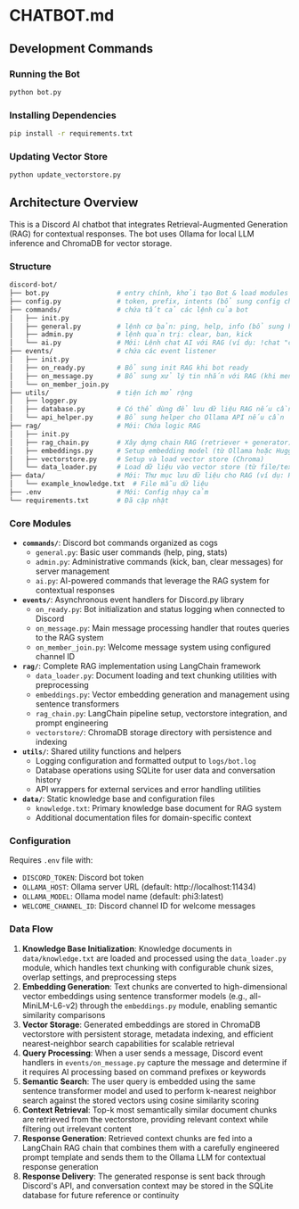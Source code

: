 # CHATBOT.md

## Development Commands

### Running the Bot
```bash
python bot.py
```

### Installing Dependencies
```bash
pip install -r requirements.txt
```

### Updating Vector Store
```bash
python update_vectorstore.py
```

## Architecture Overview

This is a Discord AI chatbot that integrates Retrieval-Augmented Generation (RAG) for contextual responses. The bot uses Ollama for local LLM inference and ChromaDB for vector storage.

### Structure 

```bash
discord-bot/
├── bot.py                 # entry chính, khởi tạo Bot & load modules (bổ sung load RAG)
├── config.py              # token, prefix, intents (bổ sung config cho Ollama và RAG)
├── commands/              # chứa tất cả các lệnh của bot
│   ├── init.py
│   ├── general.py         # lệnh cơ bản: ping, help, info (bổ sung help cho AI)
│   ├── admin.py           # lệnh quản trị: clear, ban, kick
│   └── ai.py              # Mới: Lệnh chat AI với RAG (ví dụ: !chat "câu hỏi")
├── events/                # chứa các event listener
│   ├── init.py
│   ├── on_ready.py        # Bổ sung init RAG khi bot ready
│   ├── on_message.py      # Bổ sung xử lý tin nhắn với RAG (khi mention bot)
│   └── on_member_join.py
├── utils/                 # tiện ích mở rộng
│   ├── logger.py
│   ├── database.py        # Có thể dùng để lưu dữ liệu RAG nếu cần (ví dụ: SQLite cho metadata)
│   └── api_helper.py      # Bổ sung helper cho Ollama API nếu cần
├── rag/                   # Mới: Chứa logic RAG
│   ├── init.py
│   ├── rag_chain.py       # Xây dựng chain RAG (retriever + generator)
│   ├── embeddings.py      # Setup embedding model (từ Ollama hoặc HuggingFace)
│   ├── vectorstore.py     # Setup và load vector store (Chroma)
│   └── data_loader.py     # Load dữ liệu vào vector store (từ file/text/URL)
├── data/                  # Mới: Thư mục lưu dữ liệu cho RAG (ví dụ: PDFs, TXT cho kiến thức tùy chỉnh)
│   └── example_knowledge.txt  # File mẫu dữ liệu
├── .env                   # Mới: Config nhạy cảm
└── requirements.txt       # Đã cập nhật 
```

### Core Modules

- **`commands/`**: Discord bot commands organized as cogs
  - `general.py`: Basic user commands (help, ping, stats)
  - `admin.py`: Administrative commands (kick, ban, clear messages) for server management
  - `ai.py`: AI-powered commands that leverage the RAG system for contextual responses
- **`events/`**: Asynchronous event handlers for Discord.py library
  - `on_ready.py`: Bot initialization and status logging when connected to Discord
  - `on_message.py`: Main message processing handler that routes queries to the RAG system
  - `on_member_join.py`: Welcome message system using configured channel ID
- **`rag/`**: Complete RAG implementation using LangChain framework
  - `data_loader.py`: Document loading and text chunking utilities with preprocessing
  - `embeddings.py`: Vector embedding generation and management using sentence transformers
  - `rag_chain.py`: LangChain pipeline setup, vectorstore integration, and prompt engineering
  - `vectorstore/`: ChromaDB storage directory with persistence and indexing
- **`utils/`**: Shared utility functions and helpers
  - Logging configuration and formatted output to `logs/bot.log`
  - Database operations using SQLite for user data and conversation history
  - API wrappers for external services and error handling utilities
- **`data/`**: Static knowledge base and configuration files
  - `knowledge.txt`: Primary knowledge base document for RAG system
  - Additional documentation files for domain-specific context

### Configuration

Requires `.env` file with:
- `DISCORD_TOKEN`: Discord bot token
- `OLLAMA_HOST`: Ollama server URL (default: http://localhost:11434)
- `OLLAMA_MODEL`: Ollama model name (default: phi3:latest)
- `WELCOME_CHANNEL_ID`: Discord channel ID for welcome messages

### Data Flow

1. **Knowledge Base Initialization**: Knowledge documents in `data/knowledge.txt` are loaded and processed using the `data_loader.py` module, which handles text chunking with configurable chunk sizes, overlap settings, and preprocessing steps
2. **Embedding Generation**: Text chunks are converted to high-dimensional vector embeddings using sentence transformer models (e.g., all-MiniLM-L6-v2) through the `embeddings.py` module, enabling semantic similarity comparisons
3. **Vector Storage**: Generated embeddings are stored in ChromaDB vectorstore with persistent storage, metadata indexing, and efficient nearest-neighbor search capabilities for scalable retrieval
4. **Query Processing**: When a user sends a message, Discord event handlers in `events/on_message.py` capture the message and determine if it requires AI processing based on command prefixes or keywords
5. **Semantic Search**: The user query is embedded using the same sentence transformer model and used to perform k-nearest neighbor search against the stored vectors using cosine similarity scoring
6. **Context Retrieval**: Top-k most semantically similar document chunks are retrieved from the vectorstore, providing relevant context while filtering out irrelevant content
7. **Response Generation**: Retrieved context chunks are fed into a LangChain RAG chain that combines them with a carefully engineered prompt template and sends them to the Ollama LLM for contextual response generation
8. **Response Delivery**: The generated response is sent back through Discord's API, and conversation context may be stored in the SQLite database for future reference or continuity


